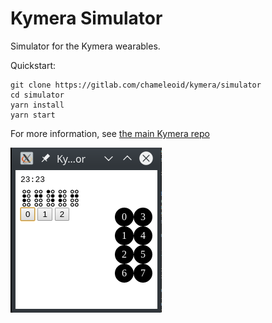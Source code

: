 Kymera Simulator
================
Simulator for the Kymera wearables.

Quickstart:
```
git clone https://gitlab.com/chameleoid/kymera/simulator
cd simulator
yarn install
yarn start
```

For more information, see [the main Kymera repo][About]

[About]: https://gitlab.com/chameleoid/kymera/about
[Kymera Website]: https://kymera.tech

![](./screenshots/simulator.png)

